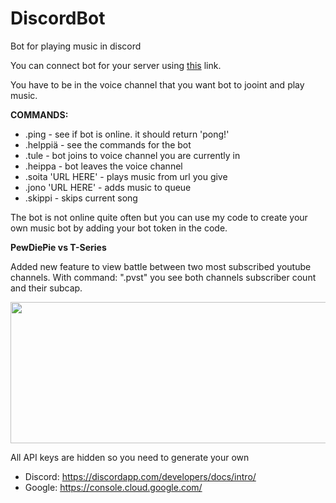 # DiscordBot
Bot for playing music in discord

You can connect bot for your server using [this](https://discordapp.com/api/oauth2/authorize?client_id=518859312781852692&permissions=0&scope=bot) link.

You have to be in the voice channel that you want bot to jooint and play music.

**COMMANDS:**

- .ping - see if bot is online. it should return 'pong!'
- .helppiä - see the commands for the bot
- .tule - bot joins to voice channel you are currently in
- .heippa - bot leaves the voice channel
- .soita 'URL HERE' - plays music from url you give
- .jono 'URL HERE' - adds music to queue
- .skippi - skips current song

The bot is not online quite often but you can use my code to create your own music bot by adding your bot token in the code.

**PewDiePie vs T-Series**

Added new feature to view battle between two most subscribed youtube channels. With command: ".pvst" you see both channels subscriber count and their subcap.

<img src="https://ag5mxw.sn.files.1drv.com/y4mwa2_FD-3Tii5LOKsFx7er4vmG9LW6lBaJlCtfkbJP3I9-toj8CLSdq7czJxxg39qLYH2wHk5vVaXsJS4T84ZhZ7LCS39ozjgaHpgA7SPa2CEtOYwP4FeYLaa3Av4ghcFmIQaIewXlJVEeQt-rDYKSYbQs-PJk4rfdWMYzXNBlHEpmXF6INv5tbfbxNfG2cRsS00pAY3aERtYz8L4tBKOSA?width=512&height=226&cropmode=none" width="512" height="226" />

All API keys are hidden so you need to generate your own
- Discord: https://discordapp.com/developers/docs/intro/
- Google: https://console.cloud.google.com/
